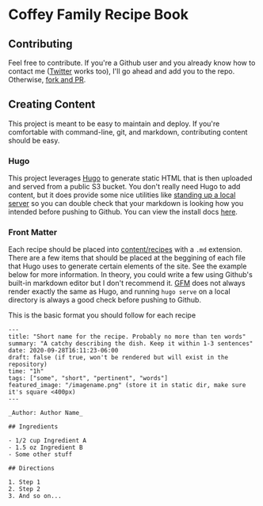 # Coffey Family Recipe Book

## Contributing

Feel free to contribute. If you're a Github user and you already know how to contact me ([Twitter](https://twitter.com/kevdougful) works too), I'll go ahead and add you to the repo. Otherwise, [fork and PR](https://gist.github.com/Chaser324/ce0505fbed06b947d962). 

## Creating Content

This project is meant to be easy to maintain and deploy. If you're comfortable with command-line, git, and markdown, contributing content should be easy.

### Hugo

This project leverages [Hugo](https://gohugo.io) to generate static HTML that is then uploaded and served from a public S3 bucket. You don't really need Hugo to add content, but it does provide some nice utilities like [standing up a local server](https://gohugo.io/commands/hugo_server/) so you can double check that your markdown is looking how you intended before pushing to Github. You can view the install docs [here](https://gohugo.io/getting-started/installing/).

### Front Matter

Each recipe should be placed into [content/recipes](content/recipes) with a `.md` extension. There are a few items that should be placed at the beggining of each file that Hugo uses to generate certain elements of the site. See the example below for more information. In theory, you could write a few using Github's built-in markdown editor but I don't recommend it. [GFM](https://github.github.com/gfm/) does not always render exactly the same as Hugo, and running `hugo serve` on a local directory is always a good check before pushing to Github.

This is the basic format you should follow for each recipe

```
---
title: "Short name for the recipe. Probably no more than ten words"
summary: "A catchy describing the dish. Keep it within 1-3 sentences"
date: 2020-09-28T16:11:23-06:00
draft: false (if true, won't be rendered but will exist in the repository)
time: "1h"
tags: ["some", "short", "pertinent", "words"]
featured_image: "/imagename.png" (store it in static dir, make sure it's square <400px)
---

_Author: Author Name_

## Ingredients

- 1/2 cup Ingredient A
- 1.5 oz Ingredient B
- Some other stuff

## Directions

1. Step 1
2. Step 2
3. And so on...
```